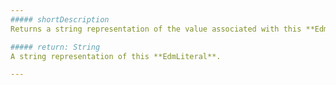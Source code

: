 ```yaml
---
##### shortDescription
Returns a string representation of the value associated with this **EdmLiteral** object.

##### return: String
A string representation of this **EdmLiteral**.

---
```

